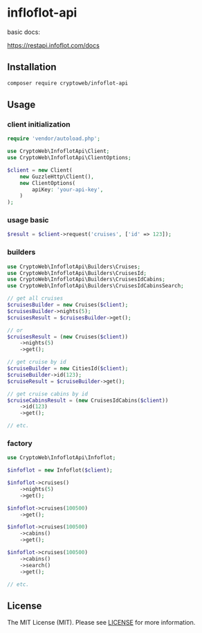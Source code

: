 # infloflot-api

basic docs:

https://restapi.infoflot.com/docs


## Installation

```bash
composer require cryptoweb/infoflot-api
```

## Usage

### client initialization
```php
require 'vendor/autoload.php';

use CryptoWeb\InfoflotApi\Client;
use CryptoWeb\InfoflotApi\ClientOptions;

$client = new Client(
	new GuzzleHttp\Client(),
	new ClientOptions(
		apiKey: 'your-api-key',
	)
);
```

### usage basic
```php
$result = $client->request('cruises', ['id' => 123]);
```

### builders
```php
use CryptoWeb\InfoflotApi\Builders\Cruises;
use CryptoWeb\InfoflotApi\Builders\CruisesId;
use CryptoWeb\InfoflotApi\Builders\CruisesIdCabins;
use CryptoWeb\InfoflotApi\Builders\CruisesIdCabinsSearch;

// get all cruises
$cruisesBuilder = new Cruises($client);
$cruisesBuilder->nights(5);
$cruisesResult = $cruisesBuilder->get();

// or
$cruisesResult = (new Cruises($client))
	->nights(5)
	->get();

// get cruise by id
$cruiseBuilder = new CitiesId($client);
$cruiseBuilder->id(123);
$cruiseResult = $cruiseBuilder->get();

// get cruise cabins by id
$cruiseCabinsResult = (new CruisesIdCabins($client))
	->id(123)
	->get();

// etc.
```

### factory
```php
use CryptoWeb\InfoflotApi\Infoflot;

$infoflot = new Infoflot($client);

$infoflot->cruises()
	->nights(5)
	->get();

$infoflot->cruises(100500)
	->get();

$infoflot->cruises(100500)
	->cabins()
	->get();

$infoflot->cruises(100500)
	->cabins()
	->search()
	->get();

// etc.
```

## License

The MIT License (MIT). Please see [LICENSE](LICENSE) for more information.
